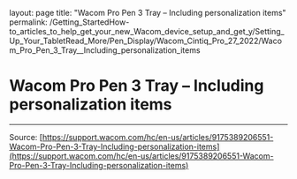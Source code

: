 layout: page
title: "Wacom Pro Pen 3 Tray – Including personalization items"
permalink: /Getting_StartedHow-to_articles_to_help_get_your_new_Wacom_device_setup_and_get_y/Setting_Up_Your_TabletRead_More/Pen_Display/Wacom_Cintiq_Pro_27_2022/Wacom_Pro_Pen_3_Tray__Including_personalization_items

# Wacom Pro Pen 3 Tray – Including personalization items



---
Source: [https://support.wacom.com/hc/en-us/articles/9175389206551-Wacom-Pro-Pen-3-Tray-Including-personalization-items](https://support.wacom.com/hc/en-us/articles/9175389206551-Wacom-Pro-Pen-3-Tray-Including-personalization-items)
